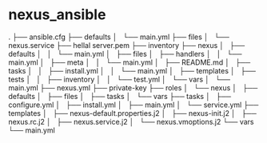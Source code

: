 # nexus_ansible

.
├── ansible.cfg
├── defaults
│   └── main.yml
├── files
│   └── nexus.service
├── hellal server.pem
├── inventory
├── nexus
│   ├── defaults
│   │   └── main.yml
│   ├── files
│   ├── handlers
│   │   └── main.yml
│   ├── meta
│   │   └── main.yml
│   ├── README.md
│   ├── tasks
│   │   ├── install.yml
│   │   └── main.yml
│   ├── templates
│   ├── tests
│   │   ├── inventory
│   │   └── test.yml
│   └── vars
│       └── main.yml
├── nexus.yml
├── private-key
├── roles
│   └── nexus
│       ├── defaults
│       ├── files
│       ├── tasks
│       └── vars
├── tasks
│   ├── configure.yml
│   ├── install.yml
│   ├── main.yml
│   └── service.yml
├── templates
│   ├── nexus-default.properties.j2
│   ├── nexus-init.j2
│   ├── nexus.rc.j2
│   ├── nexus.service.j2
│   └── nexus.vmoptions.j2
└── vars
    └── main.yml
